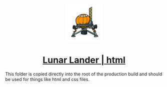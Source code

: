 <div align="center">
    <a href="https://hhenrichsen.github.io/lunar-lander">
        <img src="assets/Lander.png?raw=true" width="120">
        <h1>Lunar Lander | html</h1>
    </a>
</div>

This folder is copied directly into the root of the production build and should
be used for things like html and css files.